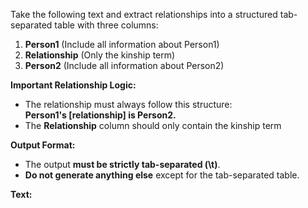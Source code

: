 Take the following text and extract relationships into a structured tab-separated table with three columns:  

1. **Person1** (Include all information about Person1)  
2. **Relationship** (Only the kinship term)  
3. **Person2** (Include all information about Person2)  

**Important Relationship Logic:**  
- The relationship must always follow this structure:  
  **Person1's [relationship] is Person2.**  
- The **Relationship** column should only contain the kinship term

**Output Format:**  
- The output **must be strictly tab-separated (\t)**.  
- **Do not generate anything else** except for the tab-separated table.  

**Text:**  